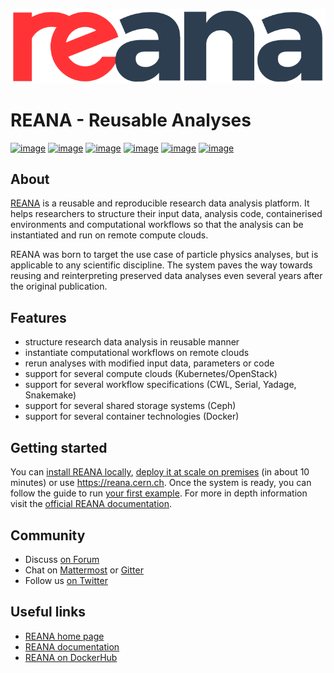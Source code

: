 [![image](docs/logo-reana.png)](http://docs.reana.io)

# REANA - Reusable Analyses

[![image](https://github.com/reanahub/reana/workflows/CI/badge.svg)](https://github.com/reanahub/reana/actions)
[![image](https://readthedocs.org/projects/reana/badge/?version=latest)](https://reana.readthedocs.io/en/latest/?badge=latest)
[![image](https://codecov.io/gh/reanahub/reana/branch/master/graph/badge.svg)](https://codecov.io/gh/reanahub/reana)
[![image](https://img.shields.io/badge/discourse-forum-blue.svg)](https://forum.reana.io)
[![image](https://img.shields.io/github/license/reanahub/reana.svg)](https://github.com/reanahub/reana/blob/master/LICENSE)
[![image](https://img.shields.io/badge/code%20style-black-000000.svg)](https://github.com/psf/black)

## About

[REANA](http://www.reana.io) is a reusable and reproducible research data analysis
platform. It helps researchers to structure their input data, analysis code,
containerised environments and computational workflows so that the analysis can be
instantiated and run on remote compute clouds.

REANA was born to target the use case of particle physics analyses, but is applicable to
any scientific discipline. The system paves the way towards reusing and reinterpreting
preserved data analyses even several years after the original publication.

## Features

- structure research data analysis in reusable manner
- instantiate computational workflows on remote clouds
- rerun analyses with modified input data, parameters or code
- support for several compute clouds (Kubernetes/OpenStack)
- support for several workflow specifications (CWL, Serial, Yadage, Snakemake)
- support for several shared storage systems (Ceph)
- support for several container technologies (Docker)

## Getting started

You can
[install REANA locally](https://docs.reana.io/administration/deployment/deploying-locally/),
[deploy it at scale on premises](https://docs.reana.io/administration/deployment/deploying-at-scale/)
(in about 10 minutes) or use <https://reana.cern.ch>. Once the system is ready, you can
follow the guide to run
[your first example](https://docs.reana.io/getting-started/first-example/). For more in
depth information visit the [official REANA documentation](https://docs.reana.io/).

## Community

- Discuss [on Forum](https://forum.reana.io/)
- Chat on [Mattermost](https://mattermost.web.cern.ch/it-dep/channels/reana) or
  [Gitter](https://gitter.im/reanahub/reana)
- Follow us [on Twitter](https://twitter.com/reanahub)

## Useful links

- [REANA home page](http://www.reana.io/)
- [REANA documentation](http://docs.reana.io/)
- [REANA on DockerHub](https://hub.docker.com/u/reanahub/)

